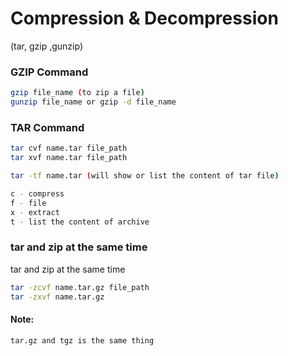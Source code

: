 # Compression & Decompression

(tar, gzip ,gunzip)

### GZIP Command
```bash
gzip file_name (to zip a file)
gunzip file_name or gzip -d file_name
```
### TAR Command
```bash
tar cvf name.tar file_path
tar xvf name.tar file_path
```
```bash
tar -tf name.tar (will show or list the content of tar file)
```
```bash
c - compress
f - file
x - extract
t - list the content of archive
```
### tar and zip at the same time

tar and zip at the same time
```bash
tar -zcvf name.tar.gz file_path
tar -zxvf name.tar.gz
```
#### Note:
```bash
tar.gz and tgz is the same thing
```



